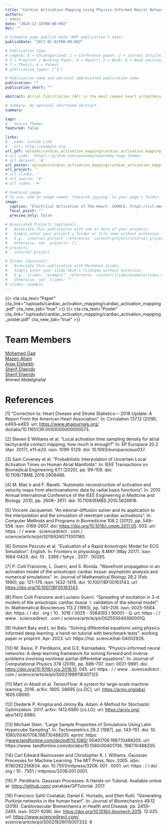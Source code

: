 ```yaml
---
title: "Cardiac Activation Mapping using Physics-Informed Neural Networks"
authors:
- admin
date: "2024-12-18T00:00:00Z"
doi: ""

# Schedule page publish date (NOT publication's date).
publishDate: "2017-01-01T00:00:00Z"

# Publication type.
# Legend: 0 = Uncategorized; 1 = Conference paper; 2 = Journal article;
# 3 = Preprint / Working Paper; 4 = Report; 5 = Book; 6 = Book section;
# 7 = Thesis; 8 = Patent
# publication_types: ["3"]

# Publication name and optional abbreviated publication name.
publication: ""
publication_short: ""

abstract: Atrial fibrillation (AF) is the most common heart arrhythmia, affecting millions worldwide. Diagnosis and treatment of AF often involves creating electro-anatomic activation maps, which represent the timing of tissue activation across the heart’s atria. Current mapping methods use interpolation techniques like linear or Gaussian process regression based on sparse electrode data collected within the atria. However, these techniques suffer from noise from electrode positioning and lack of prior physical knowledge of cardiac wave propagation, leading to suboptimal diagnostic accuracy. To address these challenges, we propose a physics-informed neural network (PINN) for cardiac activation mapping that incorporates the underlying wave propagation dynamics of cardiac electrical activity. Benchmarking against traditional interpolation and Gaussian process regression, the PINN model demonstrated improved diagnostic accuracy, paving the way for improved procedural efficiency and patient outcomes in atrial fibrillation diagnostics.

# Summary. An optional shortened abstract.
summary:

tags:
# - Source Themes
featured: false

links:
# - name: Custom Link
#   url: http://example.org
url_pdf: uploads/cardiac_activation_mapping/cardiac_activation_mapping.pdf
# url_code: 'https://github.com/wowchemy/wowchemy-hugo-themes'
# url_dataset: '#'
url_poster: uploads/cardiac_activation_mapping/cardiac_activation_mapping_poster.pdf
url_project: ''
# url_slides: ''
# url_source: '#'
# url_video: '#'

# Featured image
# To use, add an image named `featured.jpg/png` to your page's folder. 
image:
  caption: "Electrical Activation of The Heart. SOURCE: https://ccl.medunigraz.at/ep_modeling.html"
  focal_point: ""
  preview_only: false

# Associated Projects (optional).
#   Associate this publication with one or more of your projects.
#   Simply enter your project's folder or file name without extension.
#   E.g. `internal-project` references `content/project/internal-project/index.md`.
#   Otherwise, set `projects: []`.
# projects:
# - internal-project

# Slides (optional).
#   Associate this publication with Markdown slides.
#   Simply enter your slide deck's filename without extension.
#   E.g. `slides: "example"` references `content/slides/example/index.md`.
#   Otherwise, set `slides: ""`.
# slides: example
---
```

{{< cta cta_text="Paper" cta_link="/uploads/cardiac_activation_mapping/cardiac_activation_mapping.pdf" cta_new_tab="true" >}}
{{< cta cta_text="Poster" cta_link="/uploads/cardiac_activation_mapping/cardiac_activation_mapping_poster.pdf" cta_new_tab="true" >}}
# Team Members
<a href="https://gad-ma.github.io/" target="_blank">Mohamed Gad</a>
</br>
<a href="https://www.linkedin.com/in/mazen-atlam-801788267/" target="_blank">Mazen Atlam</a>
</br>
<a href="https://www.linkedin.com/in/anas-mohamed-elsheikh/" target="_blank">Anas Elsheikh</a>
</br>
<a href="https://www.linkedin.com/in/sherifelgendy04/" target="_blank">Sherif Elgendy</a>
</br>
<a href="https://www.linkedin.com/in/sherifelgendy04/" target="_blank">Sherif Elgendy</a>
</br>
Ahmed Abdelghafar

# References
[1] “Correction to: Heart Disease and Stroke Statistics—
2018 Update: A Report From the American
Heart Association”. In: Circulation 137.12 (2018),
e493–e493. url: https://www.ahajournals.org/
doi/abs/10.1161/CIR.0000000000000573.

[2] Steven E Williams et al. “Local activation time
sampling density for atrial tachycardia contact
mapping: how much is enough?” In: EP Europace
20.2 (Apr. 2017), e11–e20. issn: 1099-5129. doi:
10.1093/europace/eux037.

[3] Sam Coveney et al. “Probabilistic Interpolation
of Uncertain Local Activation Times on Human
Atrial Manifolds”. In: IEEE Transactions on
Biomedical Engineering 67.1 (2020), pp. 99–109.
doi: 10.1109/TBME.2019.2908486.

[4] M. Mas`e and F. Ravelli. “Automatic reconstruction
of activation and velocity maps from electroanatomic
data by radial basis functions”. In: 2010
Annual International Conference of the IEEE Engineering
in Medicine and Biology. 2010, pp. 2608–
2611. doi: 10.1109/IEMBS.2010.5626616.

[5] Vincent Jacquemet. “An eikonal-diffusion solver
and its application to the interpolation and the
simulation of reentrant cardiac activations”. In:
Computer Methods and Programs in Biomedicine
108.2 (2012), pp. 548–558. issn: 0169-2607. doi:
https://doi.org/10.1016/j.cmpb.2011.05.
003. url: https : / / www . sciencedirect . com /
science/article/pii/S0169260711001180.

[6] Simone Pezzuto et al. “Evaluation of a Rapid
Anisotropic Model for ECG Simulation”. English.
In: Frontiers in physiology 8.MAY (May 2017).
issn: 1664-042X. doi: 10 . 3389 / fphys . 2017 .
00265.

[7] P. Colli Franzone, L. Guerri, and S. Rovida.
“Wavefront propagation in an activation model of
the anisotropic cardiac tissue: asymptotic analysis
and numerical simulations”. In: Journal of Mathematical
Biology 28.2 (Feb. 1990), pp. 121–176.
issn: 1432-1416. doi: 10.1007/BF00163143. url:
https://doi.org/10.1007/BF00163143.

[8] Piero Colli Franzone and Luciano Guerri. “Spreading
of excitation in 3-d models of the anisotropic
cardiac tissue. I. validation of the eikonal
model”. In: Mathematical Biosciences 113.2
(1993), pp. 145–209. issn: 0025-5564. doi: https:
/ / doi . org / 10 . 1016 / 0025 - 5564(93 ) 90001 -
Q. url: https : / / www . sciencedirect . com /
science/article/pii/002555649390001Q.

[9] Hubert Baty and L´eo Baty. “Solving differential
equations using physics informed deep learning: a
hand-on tutorial with benchmark tests”. working
paper or preprint. Apr. 2023. url: https://hal.
science/hal-04002928.

[10] M. Raissi, P. Perdikaris, and G.E. Karniadakis.
“Physics-informed neural networks: A deep learning
framework for solving forward and inverse
problems involving nonlinear partial differential
equations”. In: Journal of Computational Physics
378 (2019), pp. 686–707. issn: 0021-9991. doi:
https://doi.org/10.1016/j.jcp.2018.10.
045. url: https : / / www . sciencedirect . com /
science/article/pii/S0021999118307125.

[11] Mart´ın Abadi et al. TensorFlow: A system for
large-scale machine learning. 2016. arXiv: 1605.
08695 [cs.DC]. url: https://arxiv.org/abs/
1605.08695.

[12] Diederik P. Kingma and Jimmy Ba. Adam: A
Method for Stochastic Optimization. 2017. arXiv:
1412.6980 [cs.LG]. url: https://arxiv.org/
abs/1412.6980.

[13] Michael Stein. “Large Sample Properties of Simulations
Using Latin Hypercube Sampling”. In:
Technometrics 29.2 (1987), pp. 143–151. doi: 10.
1080/00401706.1987.10488205. eprint: https:
//www.tandfonline.com/doi/pdf/10.1080/
00401706.1987.10488205. url: https://www.
tandfonline.com/doi/abs/10.1080/00401706.
1987.10488205.

[14] Carl Edward Rasmussen and Christopher K. I.
Williams. Gaussian Processes for Machine
Learning. The MIT Press, Nov. 2005. isbn:
9780262256834. doi: 10.7551/mitpress/3206.
001 . 0001. url: https : / / doi . org / 10 . 7551 /
mitpress/3206.001.0001.

[15] P. Perdikaris. Gaussian Processes: A Hands-on Tutorial.
Available online at: https://github.com/
paraklas/GPTutorial. 2017.

[16] Francisco Sahli Costabal, Daniel E. Hurtado, and
Ellen Kuhl. “Generating Purkinje networks in the
human heart”. In: Journal of Biomechanics 49.12
(2016). Cardiovascular Biomechanics in Health
and Disease, pp. 2455–2465. issn: 0021-9290. doi:
https://doi.org/10.1016/j.jbiomech.2015.
12.025. url: https://www.sciencedirect.com/
science/article/pii/S0021929015007332.
6